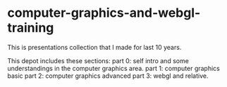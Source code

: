 # computer-graphics-and-webgl-training
This is presentations collection that I made for last 10 years.

This depot includes these sections:
  part 0: self intro and some understandings in the computer graphics area.
  part 1: computer graphics basic
  part 2: computer graphics advanced
  part 3: webgl and relative.
